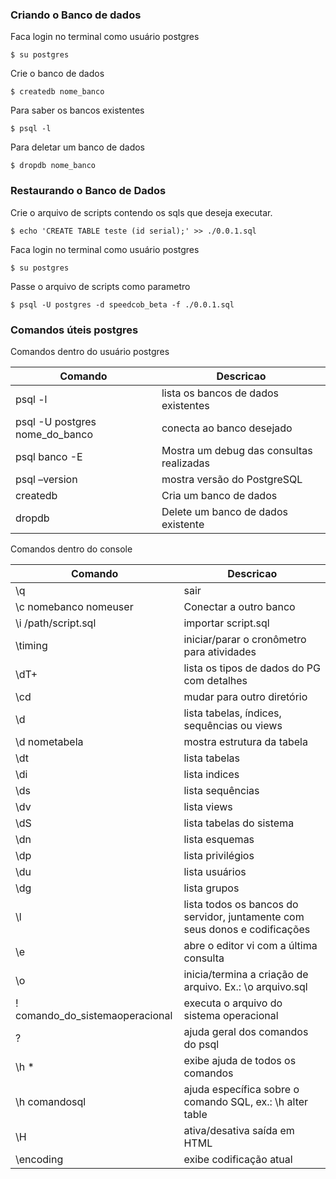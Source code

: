 ### Criando o Banco de dados

Faca login no terminal como usuário postgres

```console
$ su postgres
```

Crie o banco de dados

```console
$ createdb nome_banco
```

Para saber os bancos existentes

```console
$ psql -l
```

Para deletar um banco de dados

```console
$ dropdb nome_banco
```


### Restaurando o Banco de Dados

Crie o arquivo de scripts contendo os sqls que deseja executar.

```console
$ echo 'CREATE TABLE teste (id serial);' >> ./0.0.1.sql
```

Faca login no terminal como usuário postgres

```console
$ su postgres
```

Passe o arquivo de scripts como parametro

```console
$ psql -U postgres -d speedcob_beta -f ./0.0.1.sql
```


### Comandos úteis postgres

Comandos dentro do usuário postgres

| Comando | Descricao |
| --- | --- |
| psql -l |  lista os bancos de dados existentes |
| psql -U postgres nome_do_banco |  conecta ao banco desejado |
| psql banco -E |  Mostra um debug das consultas realizadas |
| psql –version |  mostra versão do PostgreSQL |
| createdb | Cria um banco de dados |
| dropdb | Delete um banco de dados existente |


Comandos dentro do console

| Comando | Descricao |
| --- | --- |
| \q | sair |
| \c nomebanco nomeuser | Conectar a outro banco |
| \i /path/script.sql | importar script.sql |
| \timing | iniciar/parar o cronômetro para atividades |
| \dT+ | lista os tipos de dados do PG com detalhes |
| \cd | mudar para outro diretório |
| \d | lista tabelas, índices, sequências ou views |
| \d nometabela | mostra estrutura da tabela |
| \dt | lista tabelas |
| \di | lista indices |
| \ds | lista sequências |
| \dv | lista views |
| \dS | lista tabelas do sistema |
| \dn | lista esquemas |
| \dp | lista privilégios |
| \du | lista usuários |
| \dg | lista grupos |
| \l | lista todos os bancos do servidor, juntamente com seus donos e codificações |
| \e | abre o editor vi com a última consulta |
| \o | inicia/termina a criação de arquivo. Ex.: \o arquivo.sql |
| \! comando_do_sistemaoperacional | executa o arquivo do sistema operacional |
| \? | ajuda geral dos comandos do psql |
| \h * | exibe ajuda de todos os comandos |
| \h comandosql | ajuda específica sobre o comando SQL, ex.: \h alter table |
| \H | ativa/desativa saída em HTML |
| \encoding | exibe codificação atual |
